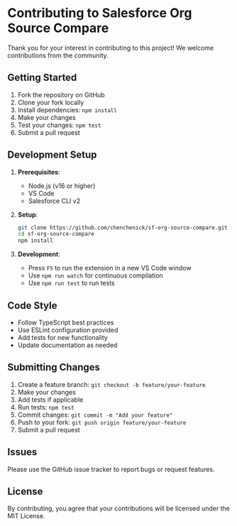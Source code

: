 # Contributing to Salesforce Org Source Compare

Thank you for your interest in contributing to this project! We welcome contributions from the community.

## Getting Started

1. Fork the repository on GitHub
2. Clone your fork locally
3. Install dependencies: `npm install`
4. Make your changes
5. Test your changes: `npm test`
6. Submit a pull request

## Development Setup

1. **Prerequisites**:
   - Node.js (v16 or higher)
   - VS Code
   - Salesforce CLI v2

2. **Setup**:
   ```bash
   git clone https://github.com/chenchenick/sf-org-source-compare.git
   cd sf-org-source-compare
   npm install
   ```

3. **Development**:
   - Press `F5` to run the extension in a new VS Code window
   - Use `npm run watch` for continuous compilation
   - Use `npm run test` to run tests

## Code Style

- Follow TypeScript best practices
- Use ESLint configuration provided
- Add tests for new functionality
- Update documentation as needed

## Submitting Changes

1. Create a feature branch: `git checkout -b feature/your-feature`
2. Make your changes
3. Add tests if applicable
4. Run tests: `npm test`
5. Commit changes: `git commit -m "Add your feature"`
6. Push to your fork: `git push origin feature/your-feature`
7. Submit a pull request

## Issues

Please use the GitHub issue tracker to report bugs or request features.

## License

By contributing, you agree that your contributions will be licensed under the MIT License.